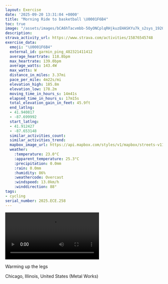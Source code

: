 ```yaml
---
layout: Exercise
date: '2025-09-20 13:31:04 +0000'
title: "Morning Ride to basketball \U0001F6B4"
toc: true
image: "/assets/images/bCA6hTacvmbb-5OyONCplqRHjkuzEHASKYu7k_s2sys_1920x1080.jpg.jpeg"
description:
strava_activity_url: https://www.strava.com/activities/15876545748
exercise_data:
  emoji: "\U0001F6B4"
  external_id: garmin_ping_482321411412
  average_heartrate: 118.8bpm
  max_heartrate: 139.0bpm
  average_watts: 143.4W
  max_watts: W
  distance_in_miles: 3.37mi
  pace_per_mile: 4m22s/mi
  elevation_high: 185.8m
  elevation_low: 178.2m
  moving_time_in_hours_s: 14m41s
  elapsed_time_in_hours_s: 17m15s
  total_elevation_gain_in_feet: 45.9ft
  end_latlng:
  - 41.940817
  - -87.699992
  start_latlng:
  - 41.912427
  - -87.653148
  similar_activities_count:
  similar_activities_trend:
  mapbox_image_url: https://api.mapbox.com/styles/v1/mapbox/streets-v11/static/path-5+787af2-1.0(gny~Fta_vO_EfGiB%7CCsBxCq%40rAWTFfA%3FpCFxE%40hP%40nCh%40fEp%40%60EL%60ABXCFa%40ZaDpB_D~BUTy%40dAeAjBw%40fAk%40%7C%40mFhJsB~CyCbFkCdE%7BBbDg%40%5CWFm%40BmBA_DDa%40Ng%40%60%40%5Bp%40Mh%40IfADnABlDB%5CAxBC%5EQx%40ELiCpEiAjB_BbCmEbHiJrOu%40dAmDjG_BfC%40E%7D%40nAkBlDoHzLi%40%7C%40Sd%40i%40z%40%5B%5CaBhCmAxBs%40dAyDjG_E%7CGkCbE_%40t%40MJU%5CcApBu%40lA),pin-s-s+e5b22e(-87.65483,41.91476),pin-s-f+89ae00(-87.69880000000005,41.939769999999996)/auto/800x800?access_token=pk.eyJ1Ijoiam9zaGJlY2ttYW4iLCJhIjoiY205eWR2aDd1MWZ6djJrbXc4a3M0bWZleiJ9.XiG9OWkNcZk2QzjJbxLB4A
  weather:
    :temperature: 23.0°C
    :apparent_temperature: 25.3°C
    :precipitation: 0.0mm
    :rain: 0.0mm
    :humidity: 86%
    :weathercode: Overcast
    :windspeed: 13.0km/h
    :winddirection: 88°
tags:
- cycling
serial_number: 2025.ECE.258
---
```

<video controls src="/assets/videos/bCA6hTacvmbb-5OyONCplqRHjkuzEHASKYu7k_s2sys.mp4"></video>

Warming up the legs

Chicago, Illinois, United States (Metal Works)

